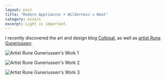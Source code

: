 ```yaml
---
layout: post
title: "Modern Appliances + Wilderness = Neat"
category: essais
excerpt: Light is important.
---
```


I recently discovered the art and design blog [Collosal](http://www.thisiscolossal.com/), as well as [artist Rune Guneriussen](http://www.runeguneriussen.no/).  

![Artist Rune Guneriussen's Work 1](http://www.vincentbarr.com/assets/images/light-path-1.jpeg)

![Artist Rune Guneriussen's Work 2](http://www.vincentbarr.com/assets/images/light-path-2.jpeg)

![Artist Rune Guneriussen's Work 3](http://www.vincentbarr.com/assets/images/light-path-3.jpeg)

<a href="https://plus.google.com/+VincentBarr0?rel=author"></a>